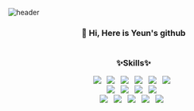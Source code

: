 ![header](https://capsule-render.vercel.app/api?type=slice&color=gradient&text=%20Yeun%20%20&height=200&fontSize=100)

<h3 align="center">
  👩 Hi, Here is Yeun's github
  </br> </br> </br>
  <b>✨Skills✨</b>
</h3>
<p align="center">
<img src="https://img.shields.io/badge/Java-red?style=flat-square&logo=Java&logoColor=#007396"/></a> &nbsp
<img src="https://img.shields.io/badge/JavaScript-orange?style=flat-square&logo=JavaScript&logoColor=white"/></a> &nbsp
<img src="https://img.shields.io/badge/jQuery-blue?style=flat-square&logo=jQuery&logoColor=#0769AD"/></a> &nbsp
<img src="https://img.shields.io/badge/Spring-lightgreen?style=flat-square&logo=Spring&logoColor=#6DB33F"/></a> &nbsp
<img src="https://img.shields.io/badge/Spring-green?style=flat-square&logo=SpringBoot-green&logoColor=#008000"/></a> &nbsp
<img src="https://img.shields.io/badge/Jsp-orange?style=flat-square&logo=Jsp&logoColor=#6DB33F"/></a> &nbsp
</br>
<img src="https://img.shields.io/badge/MySQL-blue?style=flat-square&logo=MySQL&logoColor=lightgrey"/></a> &nbsp
<img src="https://img.shields.io/badge/HTML5-9cf?style=flat-square&logo=HTML5&logoColor=#E34F26"/></a> &nbsp
<img src="https://img.shields.io/badge/CSS-9cf?style=flat-square&logo=CSS3&logoColor=white"/></a> &nbsp
<img src="https://img.shields.io/badge/Bootstrap-purple?style=flat-square&logo=Bootstrap&logoColor=#7952B3"/></a> &nbsp
</br>
<img src="https://img.shields.io/badge/ApacheTomcat-yellow?style=flat-square&logo=ApacheTomcat&logoColor=white"/></a> &nbsp 
<img src="https://img.shields.io/badge/Oracle-ff69b4?style=flat-square&logo=Oracle&logoColor=white"/></a> &nbsp 
<img src="https://img.shields.io/badge/ApacheTomcat-yellow?style=flat-square&logo=ApacheTomcat&logoColor=white"/></a> &nbsp 
<img src="https://img.shields.io/badge/MongoDB-blue?style=flat-square&logo=MongoDB&logoColor=white"/></a> &nbsp 
<img src="https://img.shields.io/badge/dbeaver-lightgrey?style=flat-square&logo=dbeaver&logoColor=white"/></a> &nbsp 
</p>

 </br> </br> </br>
